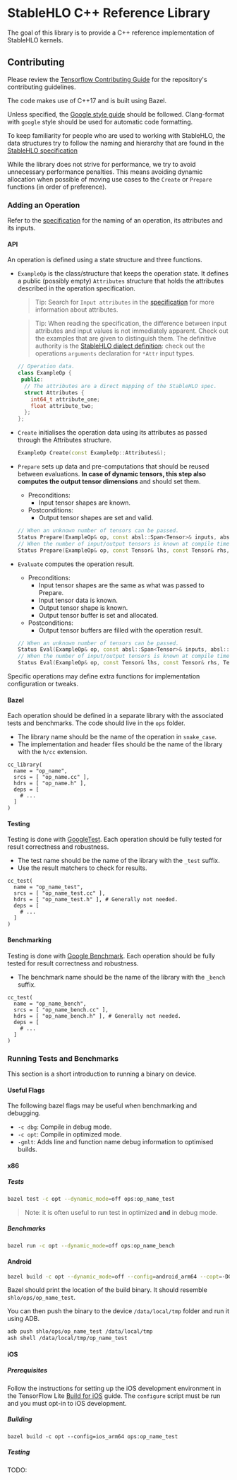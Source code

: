 # StableHLO C++ Reference Library

The goal of this library is to provide a C++ reference implementation of
StableHLO kernels.

## Contributing

Please review the [Tensorflow Contributing Guide] for the repository's
contributing guidelines.

The code makes use of C++17 and is built using Bazel.

Unless specified, the [Google style guide] should be followed. Clang-format with
`google` style should be used for automatic code formatting.

To keep familiarity for people who are used to working with StableHLO, the data
structures try to follow the naming and hierarchy that are found in the
[StableHLO specification][stablehlo]

While the library does not strive for performance, we try to avoid unnecessary
performance penalties. This means avoiding dynamic allocation when possible of
moving use cases to the `Create` or `Prepare` functions (in order of
preference).

### Adding an Operation

Refer to the [specification][stablehlo-op] for the naming of an operation, its
attributes and its inputs.

#### API

An operation is defined using a state structure and three functions.

-   `ExampleOp` is the class/structure that keeps the operation state. It
    defines a public (possibly empty) `Attributes` structure that holds the
    attributes described in the operation specification.

    > Tip: Search for `Input attributes` in the [specification][stablehlo] for
    > more information about attributes.

    > Tip: When reading the specification, the difference between input
    > attributes and input values is not immediately apparent. Check out the
    > examples that are given to distinguish them. The definitive authority is
    > the [StableHLO dialect definition][stablehlo-dialect]: check out the
    > operations `arguments` declaration for `*Attr` input types.

    ```cpp
    // Operation data.
    class ExampleOp {
     public:
      // The attributes are a direct mapping of the StableHLO spec.
      struct Attributes {
        int64_t attribute_one;
        float attribute_two;
      };
    };
    ```

-   `Create` initialises the operation data using its attributes as passed
    through the Attributes structure.

    ```cpp
    ExampleOp Create(const ExampleOp::Attributes&);
    ```

-   `Prepare` sets up data and pre-computations that should be reused between
    evaluations. **In case of dynamic tensors, this step also computes the
    output tensor dimensions** and should set them.

    -   Preconditions:
        -   Input tensor shapes are known.
    -   Postconditions:
        -   Output tensor shapes are set and valid.

    ```cpp
    // When an unknown number of tensors can be passed.
    Status Prepare(ExampleOp& op, const absl::Span<Tensor>& inputs, absl::Span<Tensor>& outputs);
    // When the number of input/output tensors is known at compile time we can provide an overload
    Status Prepare(ExampleOp& op, const Tensor& lhs, const Tensor& rhs, Tensor& output);
    ```

-   `Evaluate` computes the operation result.

    -   Preconditions:
        -   Input tensor shapes are the same as what was passed to Prepare.
        -   Input tensor data is known.
        -   Output tensor shape is known.
        -   Output tensor buffer is set and allocated.
    -   Postconditions:
        -   Output tensor buffers are filled with the operation result.

    ```cpp
    // When an unknown number of tensors can be passed.
    Status Eval(ExampleOp& op, const absl::Span<Tensor>& inputs, absl::Span<Tensor>& outputs);
    // When the number of input/output tensors is known at compile time.
    Status Eval(ExampleOp& op, const Tensor& lhs, const Tensor& rhs, Tensor& output);
    ```

Specific operations may define extra functions for implementation configuration
or tweaks.

#### Bazel

Each operation should be defined in a separate library with the associated tests
and benchmarks. The code should live in the `ops` folder.

-   The library name should be the name of the operation in `snake_case`.
-   The implementation and header files should be the name of the library with
    the `h/cc` extension.

```bzl
cc_library(
  name = "op_name",
  srcs = [ "op_name.cc" ],
  hdrs = [ "op_name.h" ],
  deps = [
    # ...
  ]
)
```

#### Testing

Testing is done with [GoogleTest]. Each operation should be fully tested for
result correctness and robustness.

-   The test name should be the name of the library with the `_test` suffix.
-   Use the result matchers to check for results.

```bzl
cc_test(
  name = "op_name_test",
  srcs = [ "op_name_test.cc" ],
  hdrs = [ "op_name_test.h" ], # Generally not needed.
  deps = [
    # ...
  ]
)
```

#### Benchmarking

Testing is done with [Google Benchmark]. Each operation should be fully tested
for result correctness and robustness.

-   The benchmark name should be the name of the library with the `_bench`
    suffix.

```bzl
cc_test(
  name = "op_name_bench",
  srcs = [ "op_name_bench.cc" ],
  hdrs = [ "op_name_bench.h" ], # Generally not needed.
  deps = [
    # ...
  ]
)
```

### Running Tests and Benchmarks

This section is a short introduction to running a binary on device.

#### Useful Flags

The following bazel flags may be useful when benchmarking and debugging.

-   `-c dbg`: Compile in debug mode.
-   `-c opt`: Compile in optimized mode.
-   `-gmlt`: Adds line and function name debug information to optimised builds.

#### x86

##### Tests

```sh
bazel test -c opt --dynamic_mode=off ops:op_name_test
```

> Note: it is often useful to run test in optimized **and** in debug mode.

##### Benchmarks

```sh
bazel run -c opt --dynamic_mode=off ops:op_name_bench
```

#### Android

```sh
bazel build -c opt --dynamic_mode=off --config=android_arm64 --copt=-DGOOGLE_COMMANDLINEFLAGS_FULL_API=1 ops:op_name_test
```

Bazel should print the location of the build binary. It should resemble
`shlo/ops/op_name_test`.

You can then push the binary to the device `/data/local/tmp` folder and run it
using ADB.

```sh
adb push shlo/ops/op_name_test /data/local/tmp
ash shell /data/local/tmp/op_name_test
```

#### iOS

##### Prerequisites

Follow the instructions for setting up the iOS development environment in the
TensorFlow Lite [Build for iOS] guide. The `configure` script must be run and
you must opt-in to iOS development.

##### Building

```
bazel build -c opt --config=ios_arm64 ops:op_name_test
```

##### Testing

TODO:

[stablehlo]: https://github.com/openxla/stablehlo/blob/main/docs/spec.md
[stablehlo-op]: https://github.com/openxla/stablehlo/blob/main/docs/spec.md#operations
[stablehlo-dialect]: https://github.com/openxla/stablehlo/blob/main/stablehlo/dialect/StablehloOps.td
[GoogleTest]: https://github.com/google/googletest
[Google Benchmark]: https://github.com/google/benchmark
[Google style guide]: https://google.github.io/styleguide/cppguide.html
[Tensorflow Contributing Guide]: https://github.com/tensorflow/tensorflow/blob/master/CONTRIBUTING.md
[Build for iOS]: https://www.tensorflow.org/lite/guide/build_ios
